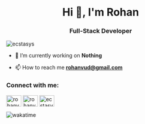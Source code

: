 <h1 align="center">Hi 👋, I'm Rohan</h1>
<h3 align="center">Full-Stack Developer</h3>

<p align="left"> <img src="https://komarev.com/ghpvc/?username=ecstasys&label=Profile%20views&color=0e75b6&style=flat" alt="ecstasys" /> </p>

- 🔭 I’m currently working on **Nothing**

- 📫 How to reach me **rohanvud@gmail.com**

<h3 align="left">Connect with me:</h3>
<p align="left">
<a href="https://twitter.com/rohanvud" target="blank"><img align="center" src="https://raw.githubusercontent.com/rahuldkjain/github-profile-readme-generator/master/src/images/icons/Social/twitter.svg" alt="rohanvud" height="30" width="40" /></a>
<a href="https://instagram.com/rohanvud" target="blank"><img align="center" src="https://raw.githubusercontent.com/rahuldkjain/github-profile-readme-generator/master/src/images/icons/Social/instagram.svg" alt="rohanvud" height="30" width="40" /></a>
<a href="https://www.leetcode.com/ecstasys" target="blank"><img align="center" src="https://raw.githubusercontent.com/rahuldkjain/github-profile-readme-generator/master/src/images/icons/Social/leet-code.svg" alt="ecstasys" height="30" width="40" /></a>
</p>

<p align="left"> <img src="https://wakatime.com/badge/github/Ecstasys/Ecstasys.svg" alt="wakatime" /> </p>
